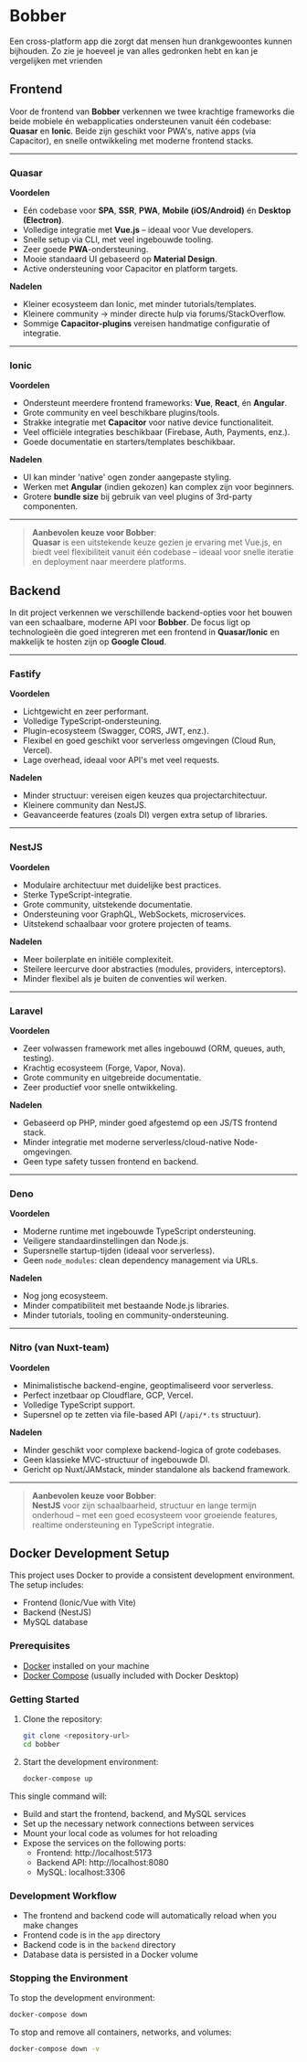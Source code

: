 # Bobber
Een cross-platform app die zorgt dat mensen hun drankgewoontes kunnen bijhouden. Zo zie je hoeveel je van alles gedronken hebt en kan je vergelijken met vrienden

## Frontend

Voor de frontend van **Bobber** verkennen we twee krachtige frameworks die beide mobiele én webapplicaties ondersteunen vanuit één codebase: **Quasar** en **Ionic**. Beide zijn geschikt voor PWA's, native apps (via Capacitor), en snelle ontwikkeling met moderne frontend stacks.

---

### Quasar

**Voordelen**
- Eén codebase voor **SPA**, **SSR**, **PWA**, **Mobile (iOS/Android)** én **Desktop (Electron)**.
- Volledige integratie met **Vue.js** – ideaal voor Vue developers.
- Snelle setup via CLI, met veel ingebouwde tooling.
- Zeer goede **PWA**-ondersteuning.
- Mooie standaard UI gebaseerd op **Material Design**.
- Active ondersteuning voor Capacitor en platform targets.

**Nadelen**
- Kleiner ecosysteem dan Ionic, met minder tutorials/templates.
- Kleinere community → minder directe hulp via forums/StackOverflow.
- Sommige **Capacitor-plugins** vereisen handmatige configuratie of integratie.

---

### Ionic

**Voordelen**
- Ondersteunt meerdere frontend frameworks: **Vue**, **React**, én **Angular**.
- Grote community en veel beschikbare plugins/tools.
- Strakke integratie met **Capacitor** voor native device functionaliteit.
- Veel officiële integraties beschikbaar (Firebase, Auth, Payments, enz.).
- Goede documentatie en starters/templates beschikbaar.

**Nadelen**
- UI kan minder 'native' ogen zonder aangepaste styling.
- Werken met **Angular** (indien gekozen) kan complex zijn voor beginners.
- Grotere **bundle size** bij gebruik van veel plugins of 3rd-party componenten.

---

> **Aanbevolen keuze voor Bobber**:  
> **Quasar** is een uitstekende keuze gezien je ervaring met Vue.js, en biedt veel flexibiliteit vanuit één codebase – ideaal voor snelle iteratie en deployment naar meerdere platforms.


## Backend

In dit project verkennen we verschillende backend-opties voor het bouwen van een schaalbare, moderne API voor **Bobber**. De focus ligt op technologieën die goed integreren met een frontend in **Quasar/Ionic** en makkelijk te hosten zijn op **Google Cloud**.

---

### Fastify

**Voordelen**
- Lichtgewicht en zeer performant.
- Volledige TypeScript-ondersteuning.
- Plugin-ecosysteem (Swagger, CORS, JWT, enz.).
- Flexibel en goed geschikt voor serverless omgevingen (Cloud Run, Vercel).
- Lage overhead, ideaal voor API's met veel requests.

**Nadelen**
- Minder structuur: vereisen eigen keuzes qua projectarchitectuur.
- Kleinere community dan NestJS.
- Geavanceerde features (zoals DI) vergen extra setup of libraries.

---

### NestJS

**Voordelen**
- Modulaire architectuur met duidelijke best practices.
- Sterke TypeScript-integratie.
- Grote community, uitstekende documentatie.
- Ondersteuning voor GraphQL, WebSockets, microservices.
- Uitstekend schaalbaar voor grotere projecten of teams.

**Nadelen**
- Meer boilerplate en initiële complexiteit.
- Steilere leercurve door abstracties (modules, providers, interceptors).
- Minder flexibel als je buiten de conventies wil werken.

---

### Laravel

**Voordelen**
- Zeer volwassen framework met alles ingebouwd (ORM, queues, auth, testing).
- Krachtig ecosysteem (Forge, Vapor, Nova).
- Grote community en uitgebreide documentatie.
- Zeer productief voor snelle ontwikkeling.

**Nadelen**
- Gebaseerd op PHP, minder goed afgestemd op een JS/TS frontend stack.
- Minder integratie met moderne serverless/cloud-native Node-omgevingen.
- Geen type safety tussen frontend en backend.

---

### Deno

**Voordelen**
- Moderne runtime met ingebouwde TypeScript ondersteuning.
- Veiligere standaardinstellingen dan Node.js.
- Supersnelle startup-tijden (ideaal voor serverless).
- Geen `node_modules`: clean dependency management via URLs.

**Nadelen**
- Nog jong ecosysteem.
- Minder compatibiliteit met bestaande Node.js libraries.
- Minder tutorials, tooling en community-ondersteuning.

---

### Nitro (van Nuxt-team)

**Voordelen**
- Minimalistische backend-engine, geoptimaliseerd voor serverless.
- Perfect inzetbaar op Cloudflare, GCP, Vercel.
- Volledige TypeScript support.
- Supersnel op te zetten via file-based API (`/api/*.ts` structuur).

**Nadelen**
- Minder geschikt voor complexe backend-logica of grote codebases.
- Geen klassieke MVC-structuur of ingebouwde DI.
- Gericht op Nuxt/JAMstack, minder standalone als backend framework.

---

> **Aanbevolen keuze voor Bobber**:  
> **NestJS** voor zijn schaalbaarheid, structuur en lange termijn onderhoud – met een goed ecosysteem voor groeiende features, realtime ondersteuning en TypeScript integratie.

## Docker Development Setup

This project uses Docker to provide a consistent development environment. The setup includes:

- Frontend (Ionic/Vue with Vite)
- Backend (NestJS)
- MySQL database

### Prerequisites

- [Docker](https://www.docker.com/products/docker-desktop/) installed on your machine
- [Docker Compose](https://docs.docker.com/compose/install/) (usually included with Docker Desktop)

### Getting Started

1. Clone the repository:
   ```bash
   git clone <repository-url>
   cd bobber
   ```

2. Start the development environment:
   ```bash
   docker-compose up
   ```

This single command will:
- Build and start the frontend, backend, and MySQL services
- Set up the necessary network connections between services
- Mount your local code as volumes for hot reloading
- Expose the services on the following ports:
  - Frontend: http://localhost:5173
  - Backend API: http://localhost:8080
  - MySQL: localhost:3306

### Development Workflow

- The frontend and backend code will automatically reload when you make changes
- Frontend code is in the `app` directory
- Backend code is in the `backend` directory
- Database data is persisted in a Docker volume

### Stopping the Environment

To stop the development environment:

```bash
docker-compose down
```

To stop and remove all containers, networks, and volumes:

```bash
docker-compose down -v
```